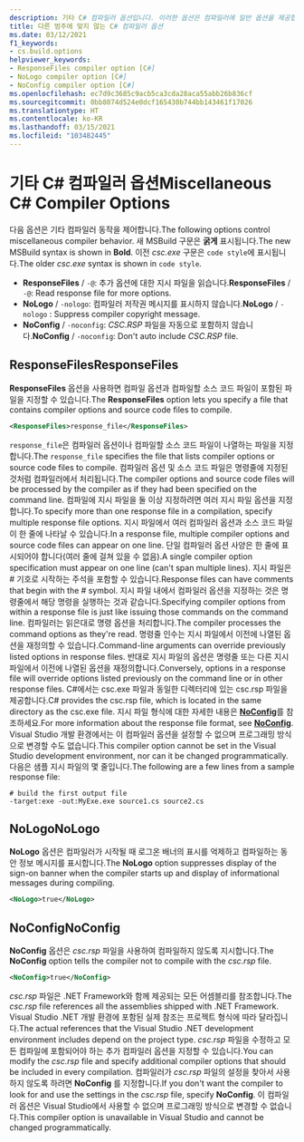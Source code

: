 ```yaml
---
description: 기타 C# 컴파일러 옵션입니다. 이러한 옵션은 컴파일러에 일반 옵션을 제공합니다.
title: 다른 범주에 맞지 않는 C# 컴파일러 옵션
ms.date: 03/12/2021
f1_keywords:
- cs.build.options
helpviewer_keywords:
- ResponseFiles compiler option [C#]
- NoLogo compiler option [C#]
- NoConfig compiler option [C#]
ms.openlocfilehash: ec7d9c3685c9acb5ca3cda28aca55abb26b836cf
ms.sourcegitcommit: 0bb8074d524e0dcf165430b744bb143461f17026
ms.translationtype: HT
ms.contentlocale: ko-KR
ms.lasthandoff: 03/15/2021
ms.locfileid: "103482445"
---
```

# <a name="miscellaneous-c-compiler-options"></a><span data-ttu-id="9e382-104">기타 C# 컴파일러 옵션</span><span class="sxs-lookup"><span data-stu-id="9e382-104">Miscellaneous C# Compiler Options</span></span>

<span data-ttu-id="9e382-105">다음 옵션은 기타 컴파일러 동작을 제어합니다.</span><span class="sxs-lookup"><span data-stu-id="9e382-105">The following options control miscellaneous compiler behavior.</span></span> <span data-ttu-id="9e382-106">새 MSBuild 구문은 **굵게** 표시됩니다.</span><span class="sxs-lookup"><span data-stu-id="9e382-106">The new MSBuild syntax is shown in **Bold**.</span></span> <span data-ttu-id="9e382-107">이전 *csc.exe* 구문은 `code style`에 표시됩니다.</span><span class="sxs-lookup"><span data-stu-id="9e382-107">The older *csc.exe* syntax is shown in `code style`.</span></span>

- <span data-ttu-id="9e382-108">**ResponseFiles** / `-@`: 추가 옵션에 대한 지시 파일을 읽습니다.</span><span class="sxs-lookup"><span data-stu-id="9e382-108">**ResponseFiles** / `-@`: Read response file for more options.</span></span>
- <span data-ttu-id="9e382-109">**NoLogo** / `-nologo`: 컴파일러 저작권 메시지를 표시하지 않습니다.</span><span class="sxs-lookup"><span data-stu-id="9e382-109">**NoLogo** / `-nologo` : Suppress compiler copyright message.</span></span>
- <span data-ttu-id="9e382-110">**NoConfig** / `-noconfig`: *CSC.RSP* 파일을 자동으로 포함하지 않습니다.</span><span class="sxs-lookup"><span data-stu-id="9e382-110">**NoConfig** / `-noconfig`: Don't auto include *CSC.RSP* file.</span></span>

## <a name="responsefiles"></a><span data-ttu-id="9e382-111">ResponseFiles</span><span class="sxs-lookup"><span data-stu-id="9e382-111">ResponseFiles</span></span>

<span data-ttu-id="9e382-112">**ResponseFiles** 옵션을 사용하면 컴파일 옵션과 컴파일할 소스 코드 파일이 포함된 파일을 지정할 수 있습니다.</span><span class="sxs-lookup"><span data-stu-id="9e382-112">The **ResponseFiles** option lets you specify a file that contains compiler options and source code files to compile.</span></span>

```xml
<ResponseFiles>response_file</ResponseFiles>
```

<span data-ttu-id="9e382-113">`response_file`은 컴파일러 옵션이나 컴파일할 소스 코드 파일이 나열하는 파일을 지정합니다.</span><span class="sxs-lookup"><span data-stu-id="9e382-113">The `response_file` specifies the file that lists compiler options or source code files to compile.</span></span> <span data-ttu-id="9e382-114">컴파일러 옵션 및 소스 코드 파일은 명령줄에 지정된 것처럼 컴파일러에서 처리됩니다.</span><span class="sxs-lookup"><span data-stu-id="9e382-114">The compiler options and source code files will be processed by the compiler as if they had been specified on the command line.</span></span> <span data-ttu-id="9e382-115">컴파일에 지시 파일을 둘 이상 지정하려면 여러 지시 파일 옵션을 지정합니다.</span><span class="sxs-lookup"><span data-stu-id="9e382-115">To specify more than one response file in a compilation, specify multiple response file options.</span></span> <span data-ttu-id="9e382-116">지시 파일에서 여러 컴파일러 옵션과 소스 코드 파일이 한 줄에 나타날 수 있습니다.</span><span class="sxs-lookup"><span data-stu-id="9e382-116">In a response file, multiple compiler options and source code files can appear on one line.</span></span> <span data-ttu-id="9e382-117">단일 컴파일러 옵션 사양은 한 줄에 표시되어야 합니다(여러 줄에 걸쳐 있을 수 없음).</span><span class="sxs-lookup"><span data-stu-id="9e382-117">A single compiler option specification must appear on one line (can't span multiple lines).</span></span> <span data-ttu-id="9e382-118">지시 파일은 # 기호로 시작하는 주석을 포함할 수 있습니다.</span><span class="sxs-lookup"><span data-stu-id="9e382-118">Response files can have comments that begin with the # symbol.</span></span> <span data-ttu-id="9e382-119">지시 파일 내에서 컴파일러 옵션을 지정하는 것은 명령줄에서 해당 명령을 실행하는 것과 같습니다.</span><span class="sxs-lookup"><span data-stu-id="9e382-119">Specifying compiler options from within a response file is just like issuing those commands on the command line.</span></span> <span data-ttu-id="9e382-120">컴파일러는 읽은대로 명령 옵션을 처리합니다.</span><span class="sxs-lookup"><span data-stu-id="9e382-120">The compiler processes the command options as they're read.</span></span> <span data-ttu-id="9e382-121">명령줄 인수는 지시 파일에서 이전에 나열된 옵션을 재정의할 수 있습니다.</span><span class="sxs-lookup"><span data-stu-id="9e382-121">Command-line arguments can override previously listed options in response files.</span></span> <span data-ttu-id="9e382-122">반대로 지시 파일의 옵션은 명령줄 또는 다른 지시 파일에서 이전에 나열된 옵션을 재정의합니다.</span><span class="sxs-lookup"><span data-stu-id="9e382-122">Conversely, options in a response file will override options listed previously on the command line or in other response files.</span></span> <span data-ttu-id="9e382-123">C#에서는 csc.exe 파일과 동일한 디렉터리에 있는 csc.rsp 파일을 제공합니다.</span><span class="sxs-lookup"><span data-stu-id="9e382-123">C# provides the csc.rsp file, which is located in the same directory as the csc.exe file.</span></span> <span data-ttu-id="9e382-124">지시 파일 형식에 대한 자세한 내용은 [**NoConfig**](#noconfig)를 참조하세요.</span><span class="sxs-lookup"><span data-stu-id="9e382-124">For more information about the response file format, see [**NoConfig**](#noconfig).</span></span> <span data-ttu-id="9e382-125">Visual Studio 개발 환경에서는 이 컴파일러 옵션을 설정할 수 없으며 프로그래밍 방식으로 변경할 수도 없습니다.</span><span class="sxs-lookup"><span data-stu-id="9e382-125">This compiler option cannot be set in the Visual Studio development environment, nor can it be changed programmatically.</span></span> <span data-ttu-id="9e382-126">다음은 샘플 지시 파일의 몇 줄입니다.</span><span class="sxs-lookup"><span data-stu-id="9e382-126">The following are a few lines from a sample response file:</span></span>

```console
# build the first output file
-target:exe -out:MyExe.exe source1.cs source2.cs
```

## <a name="nologo"></a><span data-ttu-id="9e382-127">NoLogo</span><span class="sxs-lookup"><span data-stu-id="9e382-127">NoLogo</span></span>

<span data-ttu-id="9e382-128">**NoLogo** 옵션은 컴파일러가 시작될 때 로그온 배너의 표시를 억제하고 컴파일하는 동안 정보 메시지를 표시합니다.</span><span class="sxs-lookup"><span data-stu-id="9e382-128">The **NoLogo** option suppresses display of the sign-on banner when the compiler starts up and display of informational messages during compiling.</span></span>

```xml
<NoLogo>true</NoLogo>
```

## <a name="noconfig"></a><span data-ttu-id="9e382-129">NoConfig</span><span class="sxs-lookup"><span data-stu-id="9e382-129">NoConfig</span></span>

<span data-ttu-id="9e382-130">**NoConfig** 옵션은 *csc.rsp* 파일을 사용하여 컴파일하지 않도록 지시합니다.</span><span class="sxs-lookup"><span data-stu-id="9e382-130">The **NoConfig** option tells the compiler not to compile with the *csc.rsp* file.</span></span>

```xml
<NoConfig>true</NoConfig>
```

<span data-ttu-id="9e382-131">*csc.rsp* 파일은 .NET Framework와 함께 제공되는 모든 어셈블리를 참조합니다.</span><span class="sxs-lookup"><span data-stu-id="9e382-131">The *csc.rsp* file references all the assemblies shipped with .NET Framework.</span></span> <span data-ttu-id="9e382-132">Visual Studio .NET 개발 환경에 포함된 실제 참조는 프로젝트 형식에 따라 달라집니다.</span><span class="sxs-lookup"><span data-stu-id="9e382-132">The actual references that the Visual Studio .NET development environment includes depend on the project type.</span></span> <span data-ttu-id="9e382-133">*csc.rsp* 파일을 수정하고 모든 컴파일에 포함되어야 하는 추가 컴파일러 옵션을 지정할 수 있습니다.</span><span class="sxs-lookup"><span data-stu-id="9e382-133">You can modify the *csc.rsp* file and specify additional compiler options that should be included in every compilation.</span></span> <span data-ttu-id="9e382-134">컴파일러가 *csc.rsp* 파일의 설정을 찾아서 사용하지 않도록 하려면 **NoConfig** 를 지정합니다.</span><span class="sxs-lookup"><span data-stu-id="9e382-134">If you don't want the compiler to look for and use the settings in the *csc.rsp* file, specify **NoConfig**.</span></span> <span data-ttu-id="9e382-135">이 컴파일러 옵션은 Visual Studio에서 사용할 수 없으며 프로그래밍 방식으로 변경할 수 없습니다.</span><span class="sxs-lookup"><span data-stu-id="9e382-135">This compiler option is unavailable in Visual Studio and cannot be changed programmatically.</span></span>
